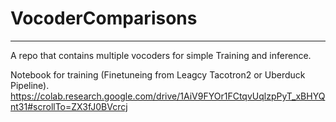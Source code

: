 # VocoderComparisons
---
A repo that contains multiple vocoders for simple Training and inference.

Notebook for training (Finetuneing from Leagcy Tacotron2 or Uberduck Pipeline).
https://colab.research.google.com/drive/1AiV9FYOr1FCtqvUqlzpPyT_xBHYQnt31#scrollTo=ZX3fJ0BVcrcj

